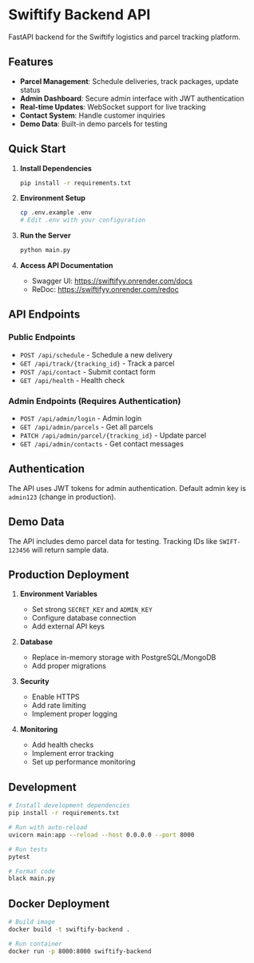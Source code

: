 # Swiftify Backend API

FastAPI backend for the Swiftify logistics and parcel tracking platform.

## Features

- **Parcel Management**: Schedule deliveries, track packages, update status
- **Admin Dashboard**: Secure admin interface with JWT authentication
- **Real-time Updates**: WebSocket support for live tracking
- **Contact System**: Handle customer inquiries
- **Demo Data**: Built-in demo parcels for testing

## Quick Start

1. **Install Dependencies**
   ```bash
   pip install -r requirements.txt
   ```

2. **Environment Setup**
   ```bash
   cp .env.example .env
   # Edit .env with your configuration
   ```

3. **Run the Server**
   ```bash
   python main.py
   ```

4. **Access API Documentation**
   - Swagger UI: https://swiftifyy.onrender.com/docs
   - ReDoc: https://swiftifyy.onrender.com/redoc

## API Endpoints

### Public Endpoints
- `POST /api/schedule` - Schedule a new delivery
- `GET /api/track/{tracking_id}` - Track a parcel
- `POST /api/contact` - Submit contact form
- `GET /api/health` - Health check

### Admin Endpoints (Requires Authentication)
- `POST /api/admin/login` - Admin login
- `GET /api/admin/parcels` - Get all parcels
- `PATCH /api/admin/parcel/{tracking_id}` - Update parcel
- `GET /api/admin/contacts` - Get contact messages

## Authentication

The API uses JWT tokens for admin authentication. Default admin key is `admin123` (change in production).

## Demo Data

The API includes demo parcel data for testing. Tracking IDs like `SWIFT-123456` will return sample data.

## Production Deployment

1. **Environment Variables**
   - Set strong `SECRET_KEY` and `ADMIN_KEY`
   - Configure database connection
   - Add external API keys

2. **Database**
   - Replace in-memory storage with PostgreSQL/MongoDB
   - Add proper migrations

3. **Security**
   - Enable HTTPS
   - Add rate limiting
   - Implement proper logging

4. **Monitoring**
   - Add health checks
   - Implement error tracking
   - Set up performance monitoring

## Development

```bash
# Install development dependencies
pip install -r requirements.txt

# Run with auto-reload
uvicorn main:app --reload --host 0.0.0.0 --port 8000

# Run tests
pytest

# Format code
black main.py
```

## Docker Deployment

```bash
# Build image
docker build -t swiftify-backend .

# Run container
docker run -p 8000:8000 swiftify-backend
```